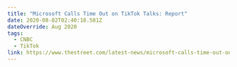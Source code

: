 ```yaml
---
title: "Microsoft Calls Time Out on TikTok Talks: Report"
date: 2020-08-02T02:40:18.581Z
dateOverride: Aug 2020
tags:
  - CNBC
  - TikTok
link: https://www.thestreet.com/latest-news/microsoft-calls-time-out-on-tiktok-deal-report
---
```

